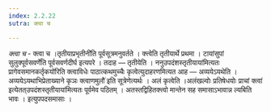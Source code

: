 ```yaml
---
index: 2.2.22
sutra: क्त्वा च

---
```

_क्त्वा च_ - क्त्वा च ।तृतीयाप्रभृतीनी॑ति पूर्वसूत्रमनुवर्तते । क्त्त्वेति तृतीयार्थे प्रथमा । टायांसुपां सुलुक्पूर्वसवर्णे॑ति पूर्वसवर्णदीर्घ इत्यपरे । तदाह — तृतीयेति । ननुउपदंशस्तृतीयाया॑मित्यतः प्रागेवसमानकर्तृकयो॑रिति क्त्वाविधेः पाठात्कथमुच्चैः कृत्वेत्युदाहरणमित्यत आह — अव्ययेऽयथेति ।अव्ययेऽयथाभिप्रेताख्याने कृञः क्त्वाणमुलौ॑ इति सूत्रेणेत्यर्थः । अलं कृत्वेति ।अलंखल्वोः प्रतिषेधयोः प्राचां क्त्वा॑ इत्येतत्उपदंशस्तृतीयाया॑मित्यतः पूर्वमेव पठितम् । अतस्तद्विहितक्त्त्वो मान्तेन सह समासाऽभावान्न ल्यबिति भावः । इत्युपपदसमासाः । 